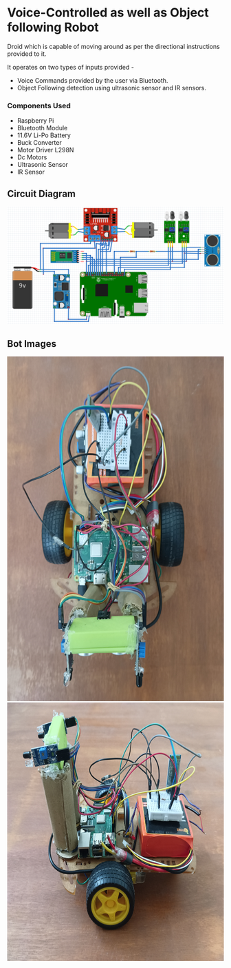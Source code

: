 # Voice-Controlled as well as Object following Robot
Droid which is capable of moving around as per the directional instructions provided to it.

It operates on two types of inputs provided -
- Voice Commands provided by the user via Bluetooth.
- Object Following detection using ultrasonic sensor and IR sensors.

### Components Used
- Raspberry Pi
- Bluetooth Module 
- 11.6V Li-Po Battery
- Buck Converter
- Motor Driver L298N
- Dc Motors
- Ultrasonic Sensor
- IR Sensor

## Circuit Diagram
<img src="Circuit_Diagram.png">

## Bot Images
<img src="Bot_image2.jpg" height=800 width=600><img src="Bot_image3.jpg" height=600 width=800>

